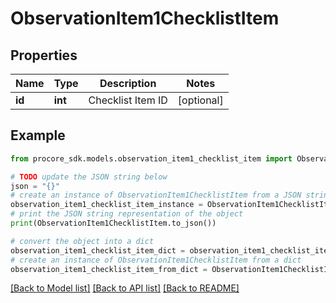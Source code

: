 # ObservationItem1ChecklistItem


## Properties

Name | Type | Description | Notes
------------ | ------------- | ------------- | -------------
**id** | **int** | Checklist Item ID | [optional] 

## Example

```python
from procore_sdk.models.observation_item1_checklist_item import ObservationItem1ChecklistItem

# TODO update the JSON string below
json = "{}"
# create an instance of ObservationItem1ChecklistItem from a JSON string
observation_item1_checklist_item_instance = ObservationItem1ChecklistItem.from_json(json)
# print the JSON string representation of the object
print(ObservationItem1ChecklistItem.to_json())

# convert the object into a dict
observation_item1_checklist_item_dict = observation_item1_checklist_item_instance.to_dict()
# create an instance of ObservationItem1ChecklistItem from a dict
observation_item1_checklist_item_from_dict = ObservationItem1ChecklistItem.from_dict(observation_item1_checklist_item_dict)
```
[[Back to Model list]](../README.md#documentation-for-models) [[Back to API list]](../README.md#documentation-for-api-endpoints) [[Back to README]](../README.md)


